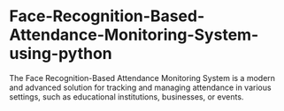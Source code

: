# Face-Recognition-Based-Attendance-Monitoring-System-using-python
The Face Recognition-Based Attendance Monitoring System is a modern and advanced solution for tracking and managing attendance in various settings, such as educational institutions, businesses, or events. 

